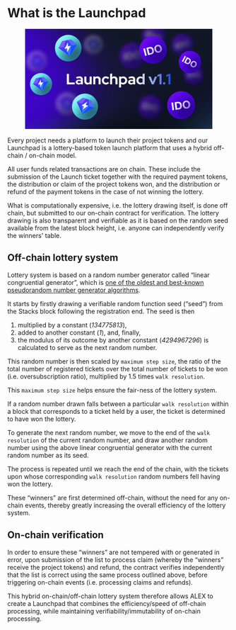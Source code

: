 # What is the Launchpad

<figure><img src="../../.gitbook/assets/image (4).png" alt=""><figcaption></figcaption></figure>

Every project needs a platform to launch their project tokens and our Launchpad is a lottery-based token launch platform that uses a hybrid off-chain / on-chain model.

All user funds related transactions are on chain. These include the submission of the Launch ticket together with the required payment tokens, the distribution or claim of the project tokens won, and the distribution or refund of the payment tokens in the case of not winning the lottery.

What is computationally expensive, i.e. the lottery drawing itself, is done off chain, but submitted to our on-chain contract for verification. The lottery drawing is also transparent and verifiable as it is based on the random seed available from the latest block height, i.e. anyone can independently verify the winners' table.

## Off-chain lottery system <a href="#e255" id="e255"></a>

Lottery system is based on a random number generator called “linear congruential generator”, which is [one of the oldest and best-known pseudorandom number generator algorithms](https://en.wikipedia.org/wiki/Linear\_congruential\_generator).

It starts by firstly drawing a verifiable random function seed (“seed”) from the Stacks block following the registration end. The seed is then

1. multiplied by a constant (_134775813_),
2. added to another constant (_1_), and, finally,
3. the modulus of its outcome by another constant (_4294967296_) is calculated to serve as the next random number.

This random number is then scaled by `maximum step size`, the ratio of the total number of registered tickets over the total number of tickets to be won (i.e. oversubscription ratio), multiplied by 1.5 times `walk resolution`.

This `maximum step size` helps ensure the fair-ness of the lottery system.

If a random number drawn falls between a particular `walk resolution` within a block that corresponds to a ticket held by a user, the ticket is determined to have won the lottery.

To generate the next random number, we move to the end of the `walk resolution` of the current random number, and draw another random number using the above linear congruential generator with the current random number as its seed.

The process is repeated until we reach the end of the chain, with the tickets upon whose corresponding `walk resolution` random numbers fell having won the lottery.

These “winners” are first determined off-chain, without the need for any on-chain events, thereby greatly increasing the overall efficiency of the lottery system.

## On-chain verification <a href="#a897" id="a897"></a>

In order to ensure these “winners” are not tempered with or generated in error, upon submission of the list to process claim (whereby the “winners” receive the project tokens) and refund, the contract verifies independently that the list is correct using the same process outlined above, before triggering on-chain events (i.e. processing claims and refunds).

This hybrid on-chain/off-chain lottery system therefore allows ALEX to create a Launchpad that combines the efficiency/speed of off-chain processing, while maintaining verifiability/immutability of on-chain processing.
